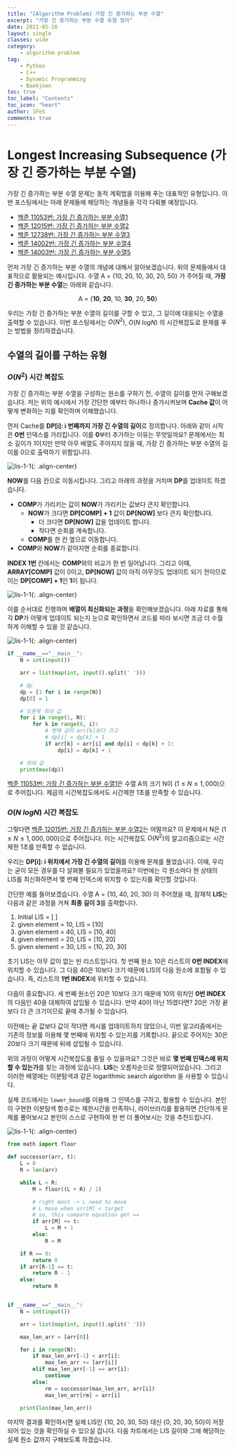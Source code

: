 ```yaml
---
title: "[Algorithm Problem] 가장 긴 증가하는 부분 수열"
excerpt: "가장 긴 증가하는 부분 수열 유형 정리"
date: 2021-05-16
layout: single
classes: wide
category:
    - algorithm problem
tag:
    - Python
    - C++
    - Dynamic Programming
    - Baekjoon
toc: true
toc_label: "Contents"
toc_icon: "heart"
author: 1FeS
comments: true
---
```


# Longest Increasing Subsequence (가장 긴 증가하는 부분 수열)

가장 긴 증가하는 부분 수열 문제는 동적 계획법을 이용해 푸는 대표적인 유형입니다. 이번 포스팅에서는 아래 문제들에 해당하는 개념들을 각각 다뤄볼 예정입니다.

- [백준 11053번: 가장 긴 증가하는 부분 수열1](https://www.acmicpc.net/problem/11053)
- [백준 12015번: 가장 긴 증가하는 부분 수열2](https://www.acmicpc.net/problem/12015)
- [백준 12738번: 가장 긴 증가하는 부분 수열3](https://www.acmicpc.net/problem/12738)
- [백준 14002번: 가장 긴 증가하는 부분 수열4](https://www.acmicpc.net/problem/14002)
- [백준 14003번: 가장 긴 증가하는 부분 수열5](https://www.acmicpc.net/problem/14003)

먼저 가장 긴 증가하는 부분 수열의 개념에 대해서 알아보겠습니다. 위의 문제들에서 대표적으로 활용되는 예시입니다. 수열 A = {10, 20, 10, 30, 20, 50} 가 주어질 때, **가장 긴 증가하는 부분 수열**는 아래와 같습니다.

<p style="text-align: center;">A = {<span style="font-weight:bold;">10</span>, <span style="font-weight:bold;">20</span>, 10, <span style="font-weight:bold;">30</span>, 20, <span style="font-weight:bold;">50</span>}</p>

우리는 가장 긴 증가하는 부분 수열의 길이를 구할 수 있고, 그 길이에 대응되는 수열을 출력할 수 있습니다. 이번 포스팅에서는 $O(N^2)$, $O(N \ logN)$ 의 시간복잡도로 문제를 푸는 방법을 정리하겠습니다.

## 수열의 길이를 구하는 유형

### $O(N^{2})$ 시간 복잡도

가장 긴 증가하는 부분 수열을 구성하는 원소를 구하기 전, 수열의 길이를 먼저 구해보겠습니다. 저는 위의 예시에서 가장 간단한 예부터 하나하나 증가시켜보며 **Cache 값**이 어떻게 변화하는 지를 확인하며 이해했습니다. 

먼저 Cache를 **DP[i]: i 번째까지 가장 긴 수열의 길이**로 정의합니다. 아래와 같이 시작은 **0번** 인덱스를 가리킵니다. 이를 **0**부터 추가하는 이유는 무엇일까요? 문제에서는 최소 길이가 1이지만 만약 아무 배열도 주어지지 않을 때, 가장 긴 증가하는 부분 수열의 길이를 0으로 출력하기 위함입니다.

![lis-1-1](/_img/2021-05-17/LIS_1-1.jpg){: .align-center}

**NOW**를 다음 칸으로 이동시킵니다. 그리고 아래의 과정을 거치며 **DP**를 업데이트 하겠습니다.

- **COMP**가 가리키는 값이 **NOW**가 가리키는 값보다 큰지 확인합니다.
    - **NOW**가 크다면 **DP[COMP] + 1** 값이 **DP[NOW]** 보다 큰지 확인합니다.
        - 더 크다면 **DP[NOW]** 값을 업데이트 합니다.
        - 작다면 순회를 계속합니다.
    - **COMP**를 한 칸 옆으로 이동합니다.
- **COMP**와 **NOW**가 같아지면 순회를 종료합니다.

**INDEX 1번** 칸에서는 **COMP**와의 비교가 한 번 일어납니다. 그리고 이때, **ARRAY[COMP]** 값이 0이고, **DP[NOW]** 값이 아직 아무것도 업데이트 되기 전이므로 이는 **DP[COMP] + 1**인 **1**이 됩니다.

![lis-1-1](/_img/2021-05-17/LIS_1-2.jpg){: .align-center}

이를 순서대로 진행하며 **배열이 최신화되는 과정**을 확인해보겠습니다. 아래 자료를 통해 각 **DP**가 어떻게 업데이트 되는지 눈으로 확인하면서 코드를 따라 보시면 조금 더 수월하게 이해할 수 있을 것 같습니다.

![lis-1-1](/_img/2021-05-17/lis_nsquare.gif){: .align-center}

```python
if __name__=="__main__":
    N = int(input())

    arr = list(map(int, input().split(' ')))

    # dp
    dp = [1 for i in range(N)]
    dp[0] = 1

    # 오른쪽 최대 값
    for i in range(1, N):
        for k in range(0, i):
            # 현재 값이 arr[k]보다 크고
            # dp[i] < dp[k] + 1
            if arr[k] < arr[i] and dp[i] < dp[k] + 1:
                dp[i] = dp[k] + 1

    # 최대 값
    print(max(dp))
```

[백준 11053번: 가장 긴 증가하는 부분 수열1](https://www.acmicpc.net/problem/11053)은 수열 A의 크기 N이 $(1 \le N \le 1,000)$으로 주어집니다. 제곱의 시간복잡도에서도 시간제한 1초를 만족할 수 있습니다. 

### $O(N \ log{N})$ 시간 복잡도

그렇다면 [백준 12015번: 가장 긴 증가하는 부분 수열2](https://www.acmicpc.net/problem/12015)는 어떨까요? 이 문제에서 N은 $(1 \le N \le 1,000,000)$으로 주어집니다. 이는 시간복잡도 $O(N^2)$의 알고리즘으로는 시간제한 1초를 만족할 수 없습니다.

우리는 **DP[i]: i 위치에서 가장 긴 수열의 길이**를 이용해 문제를 풀었습니다. 이때, 우리는 굳이 모든 경우를 다 살펴볼 필요가 있었을까요? 이번에는 각 원소마다 현 상태의 LIS를 최신화하면서 몇 번째 인덱스에 위치할 수 있는지를 확인할 것입니다. 

간단한 예를 들어보겠습니다. 수열 A = {10, 40, 20, 30} 이 주어졌을 때, 잠재적 **LIS**는 다음과 같은 과정을 거쳐 **최종 길이 3**를 출력합니다.

1. Initial LIS = [ ]
2. given element = 10, LIS = [10]
3. given element = 40, LIS = [10, 40]
4. given element = 20, LIS = [10, 20]
5. given element = 30, LIS = [10, 20, 30]

초기 LIS는 아무 값이 없는 빈 리스트입니다. 첫 번째 원소 10은 리스트의 **0번 INDEX**에 위치할 수 있습니다. 그 다음 40은 10보다 크기 때문에 LIS의 다음 원소에 포함될 수 있습니다. 즉, 리스트의 **1번 INDEX**에 위치할 수 있습니다.

다음이 중요합니다. 세 번째 원소인 20은 10보다 크기 때문에 10의 위치인 **0번 INDEX**의 다음인 40을 대체하여 삽입될 수 있습니다. 만약 40이 아닌 15였다면? 20은 가장 끝보다 더 큰 크기이므로 끝에 추가될 수 있습니다.

이전에는 끝 값보다 값이 작다면 캐시를 업데이트하지 않았으나, 이번 알고리즘에서는 기존의 정보를 이용해 몇 번째에 위치할 수 있는지를 기록합니다. 끝으로 주어지는 30은 20보다 크기 때문에 뒤에 삽입될 수 있습니다.

위의 과정이 어떻게 시간복잡도를 줄일 수 있을까요? 그것은 바로 **몇 번째 인덱스에 위치할 수 있는가**를 찾는 과정에 있습니다. **LIS**는 오름차순으로 정렬되어있습니다. 그리고 이러한 배열에는 이분탐색과 같은 logarithmic search algorithm 을 사용할 수 있습니다.

실제 코드에서는 `lower_bound`를 이용해 그 인덱스를 구하고, 활용할 수 있습니다. 본인이 구현한 이분탐색 함수로는 제한시간을 만족하니, 라이브러리를 활용하면 간단하게 문제를 풀어보시고 본인이 스스로 구현하여 한 번 더 풀어보시는 것을 추천드립니다.

![lis-1-1](/_img/2021-05-17/lis_log.gif){: .align-center}

```python
from math import floor

def successor(arr, t):
    L = 0
    R = len(arr)

    while L < R:
        M = floor((L + R) / 2)

        # right most -> L need to move
        # L move when arr[M] < target
        # so, this compare equation get ==
        if arr[M] <= t:
            L = M + 1
        else:
            R = M

    if R == 0:
        return 0
    if arr[R-1] == t:
        return R - 1
    else:
        return R


if __name__=="__main__":
    N = int(input())

    arr = list(map(int, input().split(' ')))

    max_len_arr = [arr[0]]

    for i in range(N):
        if max_len_arr[-1] < arr[i]:
            max_len_arr += [arr[i]]
        elif max_len_arr[-1] == arr[i]:
            continue
        else:
            rm = successor(max_len_arr, arr[i])
            max_len_arr[rm] = arr[i]

    print(len(max_len_arr))
```

마지막 결과를 확인하시면 실제 LIS인 {10, 20, 30, 50} 대신 {0, 20, 30, 50}이 저장되어 있는 것을 확인하실 수 있으실 겁니다. 다음 차트에서는 LIS 길이와 그에 해당하는 실제 원소 값까지 구해보도록 하겠습니다.

